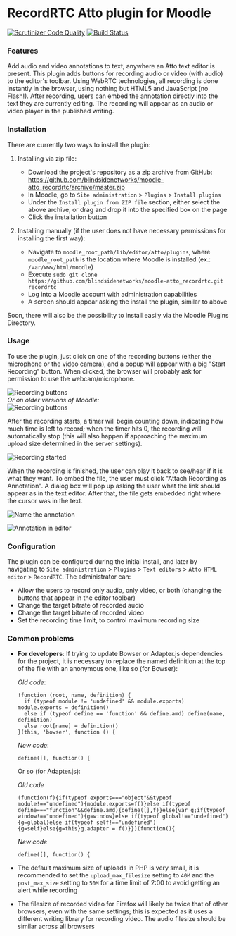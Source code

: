 # RecordRTC Atto plugin for Moodle

[![Scrutinizer Code Quality](https://scrutinizer-ci.com/g/blindsidenetworks/moodle-atto_recordrtc/badges/quality-score.png?b=master)](https://scrutinizer-ci.com/g/jacobprudhomme/moodle-atto_recordrtc/?branch=master)
[![Build Status](https://scrutinizer-ci.com/g/blindsidenetworks/moodle-atto_recordrtc/badges/build.png?b=master)](https://scrutinizer-ci.com/g/jacobprudhomme/moodle-atto_recordrtc/build-status/master)

### Features

Add audio and video annotations to text, anywhere an Atto text editor is present. This plugin adds buttons for recording audio or video (with audio) to the editor's toolbar. Using WebRTC technologies, all recording is done instantly in the browser, using nothing but HTML5 and JavaScript (no Flash!). After recording, users can embed the annotation directly into the text they are currently editing. The recording will appear as an audio or video player in the published writing.

### Installation

There are currently two ways to install the plugin:

1. Installing via zip file:

   * Download the project's repository as a zip archive from GitHub: https://github.com/blindsidenetworks/moodle-atto_recordrtc/archive/master.zip
   * In Moodle, go to `Site administration` > `Plugins` > `Install plugins`
   * Under the `Install plugin from ZIP file` section, either select the above archive, or drag and drop it into the specified box on the page
   * Click the installation button


2. Installing manually (if the user does not have necessary permissions for installing the first way):

   * Navigate to `moodle_root_path/lib/editor/atto/plugins`, where `moodle_root_path` is the location where Moodle is installed (ex.: `/var/www/html/moodle`)
   * Execute `sudo git clone https://github.com/blindsidenetworks/moodle-atto_recordrtc.git recordrtc`
   * Log into a Moodle account with administration capabilities
   * A screen should appear asking the install the plugin, similar to above

Soon, there will also be the possibility to install easily via the Moodle Plugins Directory.

### Usage

To use the plugin, just click on one of the recording buttons (either the microphone or the video camera), and a popup will appear with a big "Start Recording" button. When clicked, the browser will probably ask for permission to use the webcam/microphone.

![Recording buttons](https://user-images.githubusercontent.com/2160185/28581382-0cfd2078-7130-11e7-8181-0d545287a154.png)  
*Or on older versions of Moodle:*  
![Recording buttons](https://user-images.githubusercontent.com/2160185/28581438-31db5748-7130-11e7-96a4-75edf1677601.png)

After the recording starts, a timer will begin counting down, indicating how much time is left to record; when the timer hits 0, the recording will automatically stop (this will also happen if approaching the maximum upload size determined in the server settings).

![Recording started](https://user-images.githubusercontent.com/2160185/28581749-1ab016d4-7131-11e7-919f-d2756da5aec3.png)

When the recording is finished, the user can play it back to see/hear if it is what they want. To embed the file, the user must click "Attach Recording as Annotation". A dialog box will pop up asking the user what the link should appear as in the text editor. After that, the file gets embedded right where the cursor was in the text.

![Name the annotation](https://user-images.githubusercontent.com/2160185/28582017-fe3a64ea-7131-11e7-80ce-3b68bce23cb5.png)

![Annotation in editor](https://user-images.githubusercontent.com/2160185/28582039-0d9a45a4-7132-11e7-8d45-8400a0ef2dd8.png)

### Configuration

The plugin can be configured during the initial install, and later by navigating to `Site administration` > `Plugins` > `Text editors` > `Atto HTML editor` > `RecordRTC`. The administrator can:

* Allow the users to record only audio, only video, or both (changing the buttons that appear in the editor toolbar)
* Change the target bitrate of recorded audio
* Change the target bitrate of recorded video
* Set the recording time limit, to control maximum recording size

### Common problems

* **For developers**: If trying to update Bowser or Adapter.js dependencies for the project, it is necessary to replace the named definition at the top of the file with an anonymous one, like so (for Bowser):  

  *Old code*:
  ```
  !function (root, name, definition) {
    if (typeof module != 'undefined' && module.exports) module.exports = definition()
    else if (typeof define == 'function' && define.amd) define(name, definition)
    else root[name] = definition()
  }(this, 'bowser', function () {
  ```
  *New code*:
  ```
  define([], function() {
  ```
  Or so (for Adapter.js):  

  *Old code*
  ```
  (function(f){if(typeof exports==="object"&&typeof module!=="undefined"){module.exports=f()}else if(typeof define==="function"&&define.amd){define([],f)}else{var g;if(typeof window!=="undefined"){g=window}else if(typeof global!=="undefined"){g=global}else if(typeof self!=="undefined"){g=self}else{g=this}g.adapter = f()}})(function(){
  ```
  *New code*
  ```
  define([], function() {
  ```
* The default maximum size of uploads in PHP is very small, it is recommended to set the `upload_max_filesize` setting to `40M` and the `post_max_size` setting to `50M` for a time limit of 2:00 to avoid getting an alert while recording
* The filesize of recorded video for Firefox will likely be twice that of other browsers, even with the same settings; this is expected as it uses a different writing library for recording video. The audio filesize should be similar across all browsers
